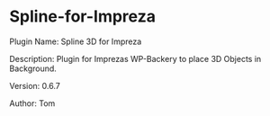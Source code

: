 # Spline-for-Impreza

Plugin Name: Spline 3D for Impreza

Description: Plugin for Imprezas WP-Backery to place 3D Objects in Background.

Version: 0.6.7

Author: Tom
